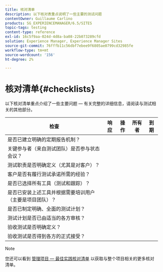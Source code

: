 ```yaml
---
title: 核对清单
description: 以下核对表重点说明了一些主要的测试问题
contentOwner: Guillaume Carlino
products: SG_EXPERIENCEMANAGER/6.5/SITES
topic-tags: testing
content-type: reference
exl-id: 16c5f9aa-024d-4d8a-ba08-22b073289cfd
solution: Experience Manager, Experience Manager Sites
source-git-commit: 76fffb11c56dbf7ebee9f6805ae0799cd32985fe
workflow-type: tm+mt
source-wordcount: '156'
ht-degree: 2%

---
```


# 核对清单{#checklists}

以下核对清单重点介绍了一些主要问题 — 有关完整的详细信息，请阅读与测试相关的其他部分。

| 检查 | 响应 | 操作 | 所有者 | 到期 |
|---|---|---|---|---|
| 是否已建立明确的定期报告机制？ |  |  |  |  |
| 关键参与者（来自测试团队）是否参与状态会议？ |  |  |  |  |
| 测试职责是否明确定义（尤其是对客户）？ |  |  |  |  |
| 客户是否有履行测试承诺所需的经验？ |  |  |  |  |
| 是否已选择所有工具（测试和跟踪）？ |  |  |  |  |
| 是否已安装上述工具并根据需要培训用户（主要是项目团队）？ |  |  |  |  |
| 是否已制定明确、全面的测试计划？ |  |  |  |  |
| 测试计划是否已由适当的各方审核？ |  |  |  |  |
| 验收测试是否明确定义？ |  |  |  |  |
| 验收测试是否得到各方的正式接受？ |  |  |  |  |

>[!NOTE]
>
>您还可以看到 [管理项目 — 最佳实践核对清单](/help/managing/best-practices.md) 以获取与整个项目相关的更多核对清单。
